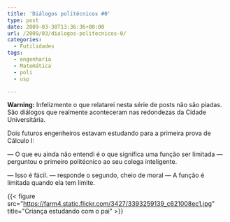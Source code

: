 ```yaml
---
title: 'Diálogos politécnicos #0'
type: post
date: 2009-03-30T13:36:36+00:00
url: /2009/03/dialogos-politecnicos-0/
categories:
  - Futilidades
tags:
  - engenharia
  - Matemática
  - poli
  - usp

---
```

**Warning:** Infelizmente o que relatarei nesta série de posts não são piadas. São diálogos que realmente aconteceram nas redondezas da Cidade Universitária.

Dois futuros engenheiros estavam estudando para a primeira prova de Cálculo I:

— O que eu ainda não entendi é o que significa uma função ser limitada — perguntou o primeiro politécnico ao seu colega inteligente.

— Isso é fácil. — responde o segundo, cheio de moral — A função é limitada quando ela tem limite.

{{< figure src="https://farm4.static.flickr.com/3427/3393259139_c621008ec1.jpg" title="Criança estudando com o pai" >}}

